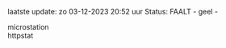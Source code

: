 laatste update: 
zo 03-12-2023 20:52   uur 
Status: FAALT - geel - 
<div class="service Y">microstation</div><div class="service Y">httpstat</div>
